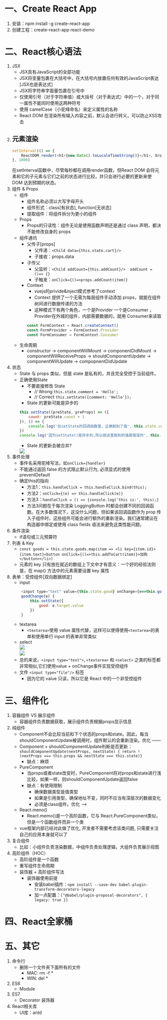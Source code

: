 # 一、Create React App
1. 安装：npm install -g create-react-app
2. 创建工程：create-react-app react-demo
# 二、React核心语法
1. JSX
    - JSX具有JavaScript的全部功能
    - JSX将变量包裹在大括号中，在大括号内放置任何有效的JavaScript表达[JSX也是表达式]
    - JSX将字符串字面量包裹在引号中
    - 仅使用引号（对于字符串值）或大括号（对于表达式）中的一个，对于同一属性不能同时使用这两种符号
    - 使用 camelCase（小驼峰命名）来定义属性的名称
    - React DOM 在渲染所有输入内容之前，默认会进行转义，可以防止XSS攻击
2. 元素渲染
    - 
    ```javascript
    setInterval(() => {
        ReactDOM.render(<h1>{new Date().toLocaleTimeString()}</h1>, $root)
    }, 1000)
    ```
    在setInterval函数中，尽管每秒都在调用render函数，但React DOM 会将元素和它的子元素与它们之前的状态进行比较，并只会进行必要的更新来使 DOM 达到预期的状态。
3. 组件 & Props
    - 组件
        - 组件名称必须以大写字母开头
        - 组件形式：class[有状态], function[无状态]
        - 提取组件：将组件拆分为更小的组件
    - Props
        - Props的只读性：组件无论是使用函数声明还是通过 class 声明，都决不能修改自身的 props
    - 组件通讯
        - 父传子[props]
            - 父传递：`<Child data={this.state.cart}/>`
            - 子接收：props.data
        - 子传父
            - 父监听：`<Child addCount={this.addCount}/>  addCount = ()=> {}`
            - 子触发：`onClick={()=>props.addCount(item)}`
        - Context
            - vuejs的privide&inject模式参考了context
            - Context 提供了一个无需为每层组件手动添加 props，就能在组件树间进行数据传递的方法
            - 这种模式下有两个角色，一个是Provider 一个是Consumer ，Provider在外城的组件，内部需要数据的，就用 Consumer来读取
            ```javascript
            const FormContext = React.createContext()
            const FormProvider = FormContext.Provider
            const FormConsumer = FormContext.Consumer
            ```
    - 生命周期
        - constructor -> componentWillMount -> componentDidMount -> componentWillReceiveProps -> shouldComponentUpdate -> componentWillUpdate -> compopnentDidUpdate
4. 状态
    - State 与 props 类似，但是 state 是私有的，并且完全受控于当前组件。
    - 正确使用State
        - 不要直接修改 State
            - // Wrong `this.state.comment = 'Hello';`
            - // Correct  `this.setState({comment: 'Hello'});`
        - State 的更新可能是异步的
        ```javascript
        this.setState((preState, preProps) => ({
            count: preState.count + 1
        }), () => {
            console.log('在setState的回调函数里，正确取到了值', this.state.count)
        })
        console.log('因为setState()是异步的,所以我这里取到的值是错误的', this.state.count)
        ```
        - State 的更新会被合并?  
        <img src="./knowledgePic/1.png">
5. 事件处理
    - 事件名采用驼峰写法，如`onClick={handler}`
    - 不能通过返回 false 的方式阻止默认行为, 必须显式的使用 preventDefault
    - 确定this的指向
        - 方法1：`this.handleClick = this.handleClick.bind(this);`
        - 方法2：`onClick={(e) => this.handleClick(e)}`
        - 方法3：`handleClick = () => {console.log('this is:', this);}`
        - 方法3问题在于每次渲染 LoggingButton 时都会创建不同的回调函数。在大多数情况下，这没什么问题，但如果该回调函数作为 prop 传入子组件时，这些组件可能会进行额外的重新渲染。我们通常建议在构造器中绑定或使用 class fields 语法来避免这类性能问题。
6. 条件渲染
    - if语句或三元预算符
7. 列表 & Key
    - `const goods = this.state.goods.map(item => <li key={item.id}>{item.text}<button onClick={()=>this.addToCart(item)}>加购</button></li>)`
    - 元素的 key 只有放在就近的数组上下文中才有意义：一个好的经验法则是，在 map() 方法中的元素需要设置 key 属性
8. 表单：受控组件[双向数据绑定]
    - input
    ```javascript
        <input type="text" value={this.state.good} onChange={e=>this.goodChange(e)}/>
        goodChange(e) {
            this.setState({
                good: e.target.value
            })
        }
    ```
    - textarea 
        - `<textarea>`使用 value 属性代替，这样可以使得使用`<textarea>`的表单和使用单行 input 的表单非常类似
    - select  
        <img src="./knowledgePic/2.png">  
        <img src="./knowledgePic/3.png">
    - 总的来说，`<input type="text">`, `<textarea>` 和 `<select>` 之类的标签都非常相似,它们使用value + onChange事件实现受控组件
    - 文件 `<input type="file"/>` 标签
        - 因为它的 value 只读，所以它是 React 中的一个非受控组件
# 三、组件化
1. 容器组件 VS 展示组件
    - 容器组件负责数据获取，展示组件负责根据props显示信息
2. 纯组件
    - Component不会比较当前和下个状态的props和state。因此，每当shouldComponentUpdate被调用时，组件默认的会重新渲染。优化 ——
    - Component + shouldComponentUpdate判断是否更新：`shouldComponentUpdate(nextProps, nextState) { return !(nextProps === this.props && nextState === this.state)}`
        - 缺点：麻烦
    - PureComponent
        - 当props或者state改变时，PureComponent将对props和state进行浅比较，如果一样，则shouldComponentUpdate返回false
        - 缺点：有使用限制
            - 确保数据类型是值类型
            - 如果是引用类型，确保地址不变，同时不应当有深层次的数据变化
            - 必须是class组件。优化 ——>
    - React.meno()
        - React.memo()是一个高阶函数，它与 React.PureComponent类似，但是一个函数组件而非一个类
    - vue框架内部已经对此做了优化, 开发者不需要考虑该类问题, 只需要关注自己的应用本身就可以了
3. 复合组件
    - 比如：小组件负责渲染数据，中组件负责处理逻辑，大组件负责展示视图
4. 高阶组件（HOC）
    - 高阶组件是一个函数
    - 重写组件生命周期
    - 装饰器 + 高阶组件写法
        - 装饰器使用前提
            - 安装babel插件：`npm install --save-dev babel-plugin-transform-decorators-legacy`
            - 加一点配置：`["@babel/plugin-proposal-decorators", { legacy: true }]`
# 四、React全家桶
# 五、其它
1. 命令行
    - 删除一个文件夹下面所有的文件
        - MAC: rm -f *
        - WIN: del *
2. ES6
    - Module
3. ES7
    - Decorator 装饰器
4. React相关库
    - UI库：antd
    